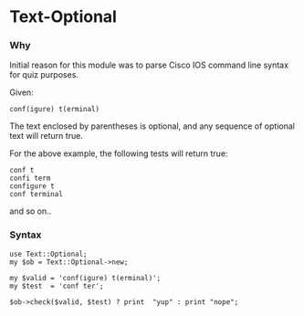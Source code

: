 Text-Optional
=============



### Why


Initial reason for this module was to parse Cisco IOS command line syntax for quiz purposes.

Given:

    conf(igure) t(erminal)
 
The text enclosed by parentheses is optional, and any sequence of optional text will return true.

For the above example, the following tests will return true:

    conf t
    confi term
    configure t
    conf terminal
    
 and so on..
 
### Syntax

    use Text::Optional;
    my $ob = Text::Optional->new;
     
    my $valid = 'conf(igure) t(erminal)';
    my $test  = 'conf ter';
      
    $ob->check($valid, $test) ? print  "yup" : print "nope";
 
 
 
